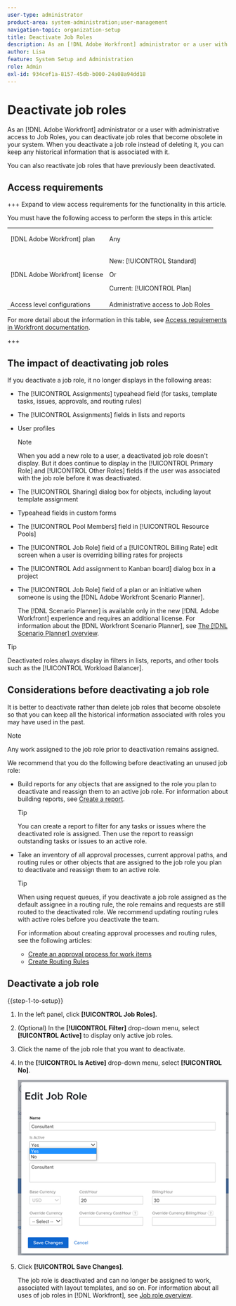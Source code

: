 ```yaml
---
user-type: administrator
product-area: system-administration;user-management
navigation-topic: organization-setup
title: Deactivate Job Roles
description: As an [!DNL Adobe Workfront] administrator or a user with administrative access to Job Roles, you can deactivate job roles that become obsolete in your system. When you deactivate a job role instead of deleting it, you can keep any historical information that is associated with it.
author: Lisa
feature: System Setup and Administration
role: Admin
exl-id: 934cef1a-8157-45db-b000-24a08a94dd18
---
```

# Deactivate job roles

As an [!DNL Adobe Workfront] administrator or a user with administrative access to Job Roles, you can deactivate job roles that become obsolete in your system. When you deactivate a job role instead of deleting it, you can keep any historical information that is associated with it.

You can also reactivate job roles that have previously been deactivated.

## Access requirements

+++ Expand to view access requirements for the functionality in this article.

You must have the following access to perform the steps in this article:

<table style="table-layout:auto"> 
 <col> 
 <col> 
 <tbody> 
  <tr> 
   <td role="rowheader">[!DNL Adobe Workfront] plan</td> 
   <td> <p>Any </p> </td> 
  </tr> 
  <tr> 
   <td role="rowheader">[!DNL Adobe Workfront] license</td> 
   <td>
   <p>New: [!UICONTROL Standard]</p>
   <p>Or</p>
   <p>Current: [!UICONTROL Plan]</p></td> 
  </tr> 
  <tr> 
   <td role="rowheader">Access level configurations</td> 
   <td>Administrative access to Job Roles</td> 
  </tr> 
 </tbody> 
</table>

For more detail about the information in this table, see [Access requirements in Workfront documentation](/help/quicksilver/administration-and-setup/add-users/access-levels-and-object-permissions/access-level-requirements-in-documentation.md).

+++

## The impact of deactivating job roles

If you deactivate a job role, it no longer displays in the following areas:

* The [!UICONTROL Assignments] typeahead field (for tasks, template tasks, issues, approvals, and routing rules)
* The [!UICONTROL Assignments] fields in lists and reports
* User profiles

   >[!NOTE]
   >
   >When you add a new role to a user, a deactivated job role doesn't display. But it does continue to display in the [!UICONTROL Primary Role] and [!UICONTROL Other Roles] fields if the user was associated with the job role before it was deactivated.

* The [!UICONTROL Sharing] dialog box for objects, including layout template assignment
* Typeahead fields in custom forms
* The [!UICONTROL Pool Members] field in [!UICONTROL Resource Pools]
* The [!UICONTROL Job Role] field of a [!UICONTROL Billing Rate] edit screen when a user is overriding billing rates for projects
* The [!UICONTROL Add assignment to Kanban board] dialog box in a project
* The [!UICONTROL Job Role] field of a plan or an initiative when someone is using the [!DNL Adobe Workfront Scenario Planner].

   The [!DNL Scenario Planner] is available only in the new [!DNL Adobe Workfront] experience and requires an additional license. For information about the [!DNL Workfront Scenario Planner], see [The [!DNL Scenario Planner] overview](../../../scenario-planner/scenario-planner-overview.md).

>[!TIP]
>
>Deactivated roles always display in filters in lists, reports, and other tools such as the [!UICONTROL Workload Balancer].

## Considerations before deactivating a job role

It is better to deactivate rather than delete job roles that become obsolete so that you can keep all the historical information associated with roles you may have used in the past.

>[!NOTE]
>
>Any work assigned to the job role prior to deactivation remains assigned.

We recommend that you do the following before deactivating an unused job role:

* Build reports for any objects that are assigned to the role you plan to deactivate and reassign them to an active job role. For information about building reports, see [Create a report](../../../reports-and-dashboards/reports/creating-and-managing-reports/create-report.md).

   >[!TIP]
   >
   >You can create a report to filter for any tasks or issues where the deactivated role is assigned. Then use the report to reassign outstanding tasks or issues to an active role.

* Take an inventory of all approval processes, current approval paths, and routing rules or other objects that are assigned to the job role you plan to deactivate and reassign them to an active role.

   >[!TIP]
   >
   >When using request queues, if you deactivate a job role assigned as the default assignee in a routing rule, the role remains and requests are still routed to the deactivated role. We recommend updating routing rules with active roles before you deactivate the team.

   For information about creating approval processes and routing rules, see the following articles:

   * [Create an approval process for work items](../../../administration-and-setup/customize-workfront/configure-approval-milestone-processes/create-approval-processes.md)
   * [Create Routing Rules](../../../manage-work/requests/create-and-manage-request-queues/create-routing-rules.md)

## Deactivate a job role

{{step-1-to-setup}}

1. In the left panel, click&#x200B; **[!UICONTROL Job Roles].**
1. (Optional) In the **[!UICONTROL Filter]** drop-down menu, select **[!UICONTROL Active]** to display only active job roles.
1. Click the name of the job role that you want to deactivate.
1. In the **[!UICONTROL Is Active]** drop-down menu, select **[!UICONTROL No]**.

   ![](assets/deactivate-job-role-edit-role-box-nwe.png)

1. Click **[!UICONTROL Save Changes]**.

   The job role is deactivated and can no longer be assigned to work, associated with layout templates, and so on. For information about all uses of job roles in [!DNL Workfront], see [Job role overview](../../../administration-and-setup/set-up-workfront/organizational-setup/job-role-overview.md).
